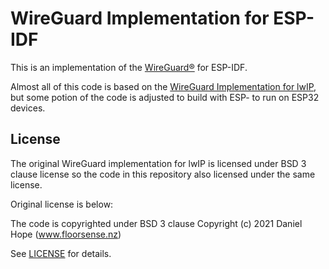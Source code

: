 # WireGuard Implementation for ESP-IDF

This is an implementation of the [WireGuard&reg;](https://www.wireguard.com/)
for ESP-IDF.

Almost all of this code is based on the
[WireGuard Implementation for lwIP](https://github.com/smartalock/wireguard-lwip),
but some potion of the code is adjusted to build with ESP- to run on ESP32
devices.

## License

The original WireGuard implementation for lwIP is licensed under BSD 3 clause
license so the code in this repository also licensed under the same license.

Original license is below:

The code is copyrighted under BSD 3 clause Copyright (c) 2021 Daniel Hope
(www.floorsense.nz)

See [LICENSE](LICENSE) for details.
